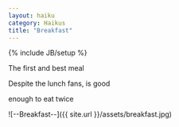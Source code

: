 ```yaml
---
layout: haiku
category: Haikus
title: "Breakfast"
---
```

{% include JB/setup %}

The first and best meal

Despite the lunch fans, is good

enough to eat twice

![--Breakfast--]({{ site.url }}/assets/breakfast.jpg)
